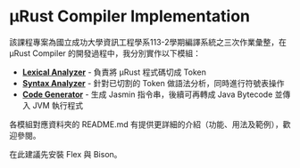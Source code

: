 # μRust Compiler Implementation
該課程專案為國立成功大學資訊工程學系113-2學期編譯系統之三次作業彙整，在 μRust Compiler 的開發過程中，我分別實作以下模組：
- **[Lexical Analyzer](./LexicalAnalyzer)** - 負責將 μRust 程式碼切成 Token
- **[Syntax Analyzer](./SyntaxAnalyzer)** - 針對已切割的 Token 做語法分析，同時進行符號表操作
- **[Code Generator](./CodeGenerator)** - 生成 Jasmin 指令串，後續可再轉成 Java Bytecode 並傳入 JVM 執行程式
  
各模組對應資料夾的 README.md 有提供更詳細的介紹（功能、用法及範例），歡迎參閱。

在此建議先安裝 Flex 與 Bison。
